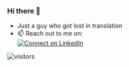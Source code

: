 ### Hi there 👋
- Just a guy who got lost in translation
- 📫 Reach out to me on:  
[![Connect on LinkedIn](https://img.shields.io/badge/--linkedin?label=LinkedIn&logo=LinkedIn&style=social)](https://www.linkedin.com/in/alanmatw)
<!--
GitHub stats:  
[![Alan's GitHub stats](https://github-readme-stats.vercel.app/api?username=alanmatw&hide=contribs)](https://github.com/alanmatw/github-readme-stats)
-->
![visitors](https://vbr.wocr.tk/badge?page_id=alanmatw.alanmatw&color=00cf00)

